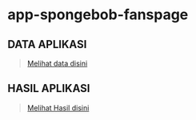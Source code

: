 # app-spongebob-fanspage
 
## DATA APLIKASI
>[Melihat data disini](/appjetpackNavigation2/)

## HASIL APLIKASI
>[Melihat Hasil disini](/screenshot/README.md)
